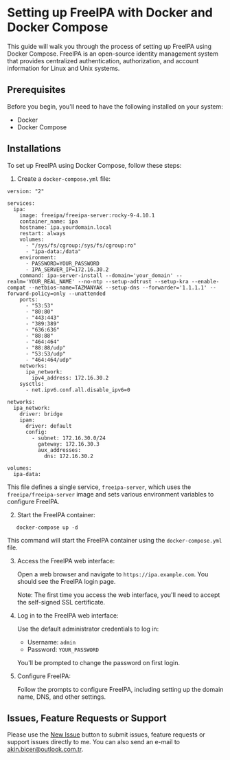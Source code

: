 # Setting up FreeIPA with Docker and Docker Compose

This guide will walk you through the process of setting up FreeIPA using Docker Compose. FreeIPA is an open-source identity management system that provides centralized authentication, authorization, and account information for Linux and Unix systems.

## Prerequisites

Before you begin, you'll need to have the following installed on your system:

- Docker
- Docker Compose

## Installations

To set up FreeIPA using Docker Compose, follow these steps:

1. Create a `docker-compose.yml` file:

```
version: "2"

services:
  ipa:
    image: freeipa/freeipa-server:rocky-9-4.10.1
    container_name: ipa
    hostname: ipa.yourdomain.local
    restart: always
    volumes:
      - "/sys/fs/cgroup:/sys/fs/cgroup:ro"
      - "ipa-data:/data"
    environment:
      - PASSWORD=YOUR_PASSWORD
      - IPA_SERVER_IP=172.16.30.2
    command: ipa-server-install --domain='your_domain' --realm='YOUR_REAL_NAME' --no-ntp --setup-adtrust --setup-kra --enable-compat --netbios-name=TAZMANYAK --setup-dns --forwarder='1.1.1.1' --forward-policy=only --unattended
    ports:
      - "53:53"
      - "80:80"
      - "443:443"
      - "389:389"
      - "636:636"
      - "88:88"
      - "464:464"
      - "88:88/udp"
      - "53:53/udp"
      - "464:464/udp"
    networks:
      ipa_network:
        ipv4_address: 172.16.30.2
    sysctls:
      - net.ipv6.conf.all.disable_ipv6=0
      
networks:
  ipa_network:
    driver: bridge
    ipam:
      driver: default
      config:
        - subnet: 172.16.30.0/24
          gateway: 172.16.30.3
          aux_addresses:
            dns: 172.16.30.2

volumes:
  ipa-data:
```

   This file defines a single service, `freeipa-server`, which uses the `freeipa/freeipa-server` image and sets various environment variables to configure FreeIPA.

2. Start the FreeIPA container:

```
   docker-compose up -d
```

   This command will start the FreeIPA container using the `docker-compose.yml` file.

3. Access the FreeIPA web interface:

   Open a web browser and navigate to `https://ipa.example.com`. You should see the FreeIPA login page.

   Note: The first time you access the web interface, you'll need to accept the self-signed SSL certificate.

4. Log in to the FreeIPA web interface:

   Use the default administrator credentials to log in:

   - Username: `admin`
   - Password: `YOUR_PASSWORD`

   You'll be prompted to change the password on first login.

5. Configure FreeIPA:

   Follow the prompts to configure FreeIPA, including setting up the domain name, DNS, and other settings.

## Issues, Feature Requests or Support
Please use the [New Issue](https://github.com/akinbicer/docker-freeipa/issues/new) button to submit issues, feature requests or support issues directly to me. You can also send an e-mail to akin.bicer@outlook.com.tr.
